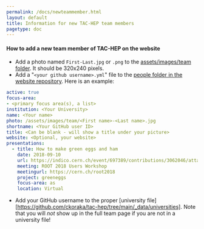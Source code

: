```yaml
---
permalink: /docs/newteammember.html
layout: default
title: Information for new TAC-HEP team members
pagetype: doc
---
```

#### How to add a new team member of TAC-HEP on the website

* Add a photo named `First-Last.jpg` or `.png` to the [assets/images/team folder](https://github.com/ckoraka/tac-hep/tree/main/assets/images/team). It should be 320x240 pixels.
* Add a "`<your github username>.yml`" file to the [people folder in the website repository](https://github.com/ckoraka/tac-hep/tree/main/_data/people). Here is an example:

```yml
active: true
focus-area:
- <primary focus area(s), a list>
institution: <Your University>
name: <Your name>
photo: /assets/images/team/<First name>-<Last name>.jpg
shortname: <Your GitHub user ID>
title: <Can be blank - will show a title under your picture>
website: <Optional, your website>
presentations:
  - title: How to make green eggs and ham
    date: 2018-09-10
    url: https://indico.cern.ch/event/697389/contributions/3062046/attachments/1712602/2761531/ROOT2018-Union.pdf
    meeting: ROOT 2018 Users Workshop
    meetingurl: https://cern.ch/root2018
    project: greeneggs
    focus-area: as
    location: Virtual
```

* Add your GitHub username to the proper [university file][https://github.com/ckoraka/tac-hep/tree/main/_data/universities]. Note that you will *not* show up in the full team page if you are not in a university file!

